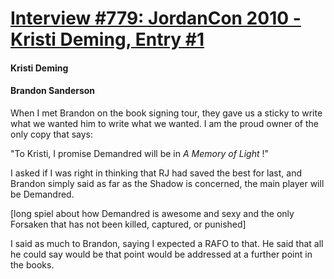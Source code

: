 # [Interview #779: JordanCon 2010 - Kristi Deming, Entry #1](https://www.theoryland.com/intvmain.php?i=779#1)

#### Kristi Deming

#### Brandon Sanderson

When I met Brandon on the book signing tour, they gave us a sticky to write what we wanted him to write what we wanted. I am the proud owner of the only copy that says:

"To Kristi, I promise Demandred will be in
*A Memory of Light*
!"

I asked if I was right in thinking that RJ had saved the best for last, and Brandon simply said as far as the Shadow is concerned, the main player will be Demandred.

[long spiel about how Demandred is awesome and sexy and the only Forsaken that has not been killed, captured, or punished]

I said as much to Brandon, saying I expected a RAFO to that. He said that all he could say would be that point would be addressed at a further point in the books.

